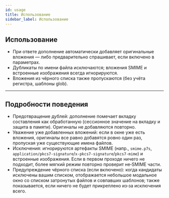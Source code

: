 ```yaml
---
id: usage
title: Использование
sidebar_label: Использование
---
```


## Использование

- При ответе дополнение автоматически добавляет оригинальные вложения — либо предварительно спрашивает, если включено в параметрах.
- Дубликаты по имени файла исключаются; вложения SMIME и встроенные изображения всегда игнорируются.
- Вложения из чёрного списка также пропускаются (без учёта регистра, шаблоны glob).

---

## Подробности поведения

- Предотвращение дублей: дополнение помечает вкладку составления как обработанную (сессионное значение на вкладку и защита в памяти). Оригиналы не добавляются повторно.
- Уважение уже добавленных вложений: если в окне уже есть вложения, оригиналы все равно добавятся ровно один раз, пропуская уже существующие имена файлов.
- Исключения: игнорируются артефакты SMIME (напр., `smime.p7s`, `application/pkcs7-signature`/`x-pkcs7-signature`/`pkcs7-mime`) и встроенные изображения. Если в первом проходе ничего не подходит, более мягкий режим повторно проверит не‑SMIME части.
- Предупреждение чёрного списка (если включено): когда кандидаты исключены вашим списком, отображается небольшое модальное окно со списком затронутых файлов и совпавших шаблонов; также показывается, если ничего не будет прикреплено из‑за исключения всего.
